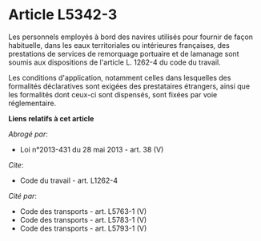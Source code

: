 # Article L5342-3

Les personnels employés à bord des navires utilisés pour fournir de façon habituelle, dans les eaux territoriales ou
intérieures françaises, des prestations de services de remorquage portuaire et de lamanage sont soumis aux dispositions de
l'article L. 1262-4 du code du travail.

Les conditions d'application, notamment celles dans lesquelles des formalités déclaratives sont exigées des prestataires
étrangers, ainsi que les formalités dont ceux-ci sont dispensés, sont fixées par voie réglementaire.

**Liens relatifs à cet article**

_Abrogé par_:

  - Loi n°2013-431 du 28 mai 2013 - art. 38 (V)

_Cite_:

  - Code du travail - art. L1262-4

_Cité par_:

  - Code des transports - art. L5763-1 (V)
  - Code des transports - art. L5783-1 (V)
  - Code des transports - art. L5793-1 (V)
